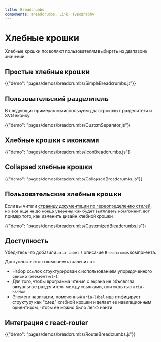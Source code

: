 ```yaml
---
title: Breadcrumbs
components: Breadcrumbs, Link, Typography
---
```


# Хлебные крошки

<p class="description">Хлебные крошки позволяют пользователям выбирать из диапазона значений.</p>

## Простые хлебные крошки

{{"demo": "pages/demos/breadcrumbs/SimpleBreadcrumbs.js"}}

## Пользовательский разделитель

В следующих примерах мы используем два строковых разделителя и SVG иконку.

{{"demo": "pages/demos/breadcrumbs/CustomSeparator.js"}}

## Хлебные крошки с иконками

{{"demo": "pages/demos/breadcrumbs/IconBreadcrumbs.js"}}

## Collapsed хлебные крошки

{{"demo": "pages/demos/breadcrumbs/CollapsedBreadcrumbs.js"}}

## Пользовательские хлебные крошки

Если вы читали [страницу документации по переопределению стилей](/customization/overrides/), но все еще не до конца уверены как будет выглядеть компонент, вот пример того, как изменить дизайн хлебной крошки.

{{"demo": "pages/demos/breadcrumbs/CustomizedBreadcrumbs.js"}}

## Доступность

Убедитесь что добавили `aria-label` в описание `Breadcrumbs` компонента.

Доступность этого компонента зависит от:

- Набор ссылок структурирован с использованием упорядоченного списка (элемент`<ol>`).
- Для того, чтобы программа чтения с экрана не объявляла визуальные разделители между ссылками, они скрыты с `aria-hidden`.
- Элемент навигации, помеченный `aria-label` идентифицирует структуру как "след" хлебной крошки и делает ее навигационным ориентиром, чтобы ее можно было легко найти.

## Интеграция с react-router

{{"demo": "pages/demos/breadcrumbs/RouterBreadcrumbs.js"}}
